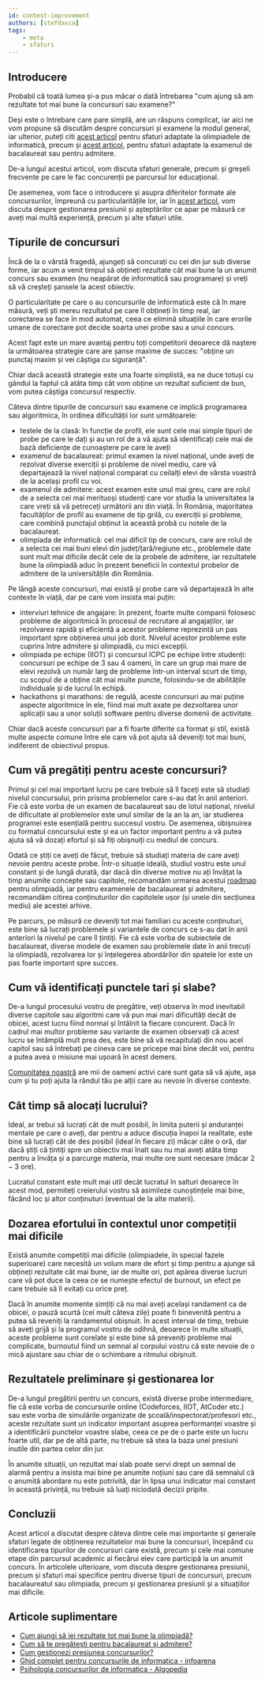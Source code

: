```yaml
---
id: contest-improvement
authors: [stefdasca]
tags:
    - meta
    - sfaturi
---
```


## Introducere

Probabil că toată lumea și-a pus măcar o dată întrebarea "cum ajung să am
rezultate tot mai bune la concursuri sau examene?"

Deși este o întrebare care pare simplă, are un răspuns complicat, iar aici ne
vom propune să discutăm despre concursuri și examene la modul general, iar
ulterior, puteți citi
[acest articol](../olimpiada/olympiad-improvement.md) pentru
sfaturi adaptate la olimpiadele de informatică, precum și
[acest articol](../usor/bac-admitere.md), pentru sfaturi
adaptate la examenul de bacalaureat sau pentru admitere.

De-a lungul acestui articol, vom discuta sfaturi generale, precum și greșeli
frecvente pe care le fac concurenții pe parcursul lor educațional.

De asemenea, vom face o introducere și asupra diferitelor formate ale
concursurilor, împreună cu particularitățile lor, iar în
[acest articol](./handling-pressure.md), vom discuta
despre gestionarea presiunii și așteptărilor ce apar pe măsură ce aveți mai
multă experiență, precum și alte sfaturi utile.

## Tipurile de concursuri

Încă de la o vârstă fragedă, ajungeți să concurați cu cei din jur sub diverse
forme, iar acum a venit timpul să obțineți rezultate cât mai bune la un anumit
concurs sau examen (nu neapărat de informatică sau programare) și vreți să vă
creșteți șansele la acest obiectiv.

O particularitate pe care o au concursurile de informatică este că în mare
măsură, veți ști mereu rezultatul pe care îl obțineți în timp real, iar
corectarea se face în mod automat, ceea ce elimină situațiile în care erorile
umane de corectare pot decide soarta unei probe sau a unui concurs.

Acest fapt este un mare avantaj pentru toți competitorii deoarece dă naștere la
următoarea strategie care are șanse maxime de succes: "obține un punctaj maxim
și vei câștiga cu siguranță".

Chiar dacă această strategie este una foarte simplistă, ea ne duce totuși cu
gândul la faptul că atâta timp cât vom obține un rezultat suficient de bun, vom
putea câștiga concursul respectiv.

Câteva dintre tipurile de concursuri sau examene ce implică programarea sau
algoritmica, în ordinea dificultății lor sunt următoarele:

- testele de la clasă: în funcție de profil, ele sunt cele mai simple tipuri de
  probe pe care le dați și au un rol de a vă ajuta să identificați cele mai de
  bază deficiențe de cunoaștere pe care le aveți
- examenul de bacalaureat: primul examen la nivel național, unde aveți de
  rezolvat diverse exerciții și probleme de nivel mediu, care vă departajează la
  nivel național comparat cu ceilalți elevi de vârsta voastră de la același
  profil cu voi.
- examenul de admitere: acest examen este unul mai greu, care are rolul de a
  selecta cei mai merituoși studenți care vor studia la universitatea la care
  vreți să vă petreceți următorii ani din viață. În România, majoritatea
  facultăților de profil au examene de tip grilă, cu exerciții și probleme, care
  combină punctajul obținut la această probă cu notele de la bacalaureat.
- olimpiada de informatică: cel mai dificil tip de concurs, care are rolul de a
  selecta cei mai buni elevi din județ/țară/regiune etc., problemele date sunt
  mult mai dificile decât cele de la probele de admitere, iar rezultatele bune
  la olimpiadă aduc în prezent beneficii în contextul probelor de admitere de la
  universitățile din România.

Pe lângă aceste concursuri, mai există și probe care vă departajează în alte
contexte în viață, dar pe care vom insista mai puțin:

- interviuri tehnice de angajare: în prezent, foarte multe companii folosesc
  probleme de algoritmică în procesul de recrutare al angajaților, iar
  rezolvarea rapidă și eficientă a acestor probleme reprezintă un pas important
  spre obținerea unui job dorit. Nivelul acestor probleme este cuprins între
  admitere și olimpiadă, cu mici excepții.
- olimpiada pe echipe (IIOT) și concursul ICPC pe echipe între studenți:
  concursuri pe echipe de 3 sau 4 oameni, în care un grup mai mare de elevi
  rezolvă un număr larg de probleme într-un interval scurt de timp, cu scopul de
  a obține cât mai multe puncte, folosindu-se de abilitățile individuale și de
  lucrul în echipă.
- hackathons și marathons: de regulă, aceste concursuri au mai puține aspecte
  algoritmice în ele, fiind mai mult axate pe dezvoltarea unor aplicații sau a
  unor soluții software pentru diverse domenii de activitate.

Chiar dacă aceste concursuri par a fi foarte diferite ca format și stil, există
multe aspecte comune între ele care vă pot ajuta să deveniți tot mai buni,
indiferent de obiectivul propus.

## Cum vă pregătiți pentru aceste concursuri?

Primul și cel mai important lucru pe care trebuie să îl faceți este să studiați
nivelul concursului, prin prisma problemelor care s-au dat în anii anteriori.
Fie că este vorba de un examen de bacalaureat sau de lotul național, nivelul de
dificultate al problemelor este unul similar de la an la an, iar studierea
programei este esențială pentru succesul vostru. De asemenea, obișnuirea cu
formatul concursului este și ea un factor important pentru a vă putea ajuta să
vă dozați efortul și să fiți obișnuiți cu mediul de concurs.

Odată ce știți ce aveți de făcut, trebuie să studiați materia de care aveți
nevoie pentru aceste probe. Într-o situație ideală, studiul vostru este unul
constant și de lungă durată, dar dacă din diverse motive nu ați învățat la timp
anumite concepte sau capitole, recomandăm urmarea acestui
[roadmap](../usor/roadmap.md) pentru olimpiadă, iar pentru
examenele de bacalaureat și admitere, recomandăm citirea conținuturilor din
capitolele ușor (și unele din secțiunea mediu) ale acestei arhive.

Pe parcurs, pe măsură ce deveniți tot mai familiari cu aceste conținuturi, este
bine să lucrați problemele și variantele de concurs ce s-au dat în anii
anteriori la nivelul pe care îl țintiți. Fie că este vorba de subiectele de
bacalaureat, diverse modele de examen sau problemele date în anii trecuți la
olimpiadă, rezolvarea lor și înțelegerea abordărilor din spatele lor este un pas
foarte important spre succes.

## Cum vă identificați punctele tari și slabe?

De-a lungul procesului vostru de pregătire, veți observa în mod inevitabil
diverse capitole sau algoritmi care vă pun mai mari dificultăți decât de obicei,
acest lucru fiind normal și întâlnit la fiecare concurent. Dacă în cadrul mai
multor probleme sau variante de examen observați că acest lucru se întâmplă mult
prea des, este bine să vă recapitulați din nou acel capitol sau să întrebați pe
cineva care se pricepe mai bine decât voi, pentru a putea avea o misiune mai
ușoară în acest demers.

[Comunitatea noastră](https://discord.gg/roalgo) are mii de oameni activi care
sunt gata să vă ajute, așa cum și tu poți ajuta la rândul tău pe alții care au
nevoie în diverse contexte.

## Cât timp să alocați lucrului?

Ideal, ar trebui să lucrați cât de mult posibil, în limita puterii și anduranței
mentale pe care o aveți, dar pentru a aduce discuția înapoi la realitate, este
bine să lucrați cât de des posibil (ideal în fiecare zi) măcar câte o oră, dar
dacă știți că țintiți spre un obiectiv mai înalt sau nu mai aveți atâta timp
pentru a învăța și a parcurge materia, mai multe ore sunt necesare (măcar $2-3$
ore).

Lucratul constant este mult mai util decât lucratul în salturi deoarece în acest
mod, permiteți creierului vostru să asimileze cunoștințele mai bine, făcând loc
și altor conținuturi (eventual de la alte materii).

## Dozarea efortului în contextul unor competiții mai dificile

Există anumite competiții mai dificile (olimpiadele, în special fazele
superioare) care necesită un volum mare de efort și timp pentru a ajunge să
obțineți rezultate cât mai bune, iar de multe ori, pot apărea diverse lucruri
care vă pot duce la ceea ce se numește efectul de burnout, un efect pe care
trebuie să îl evitați cu orice preț.

Dacă în anumite momente simțiți că nu mai aveți același randament ca de obicei,
o pauză scurtă (cel mult câteva zile) poate fi binevenită pentru a putea să
reveniți la randamentul obișnuit. În acest interval de timp, trebuie să aveți
grijă și la programul vostru de odihnă, deoarece în multe situații, aceste
probleme sunt corelate și este bine să preveniți probleme mai complicate,
burnoutul fiind un semnal al corpului vostru că este nevoie de o mică ajustare
sau chiar de o schimbare a ritmului obișnuit.

## Rezultatele preliminare și gestionarea lor

De-a lungul pregătirii pentru un concurs, există diverse probe intermediare, fie
că este vorba de concursurile online (Codeforces, IIOT, AtCoder etc.) sau este
vorba de simulările organizate de școală/inspectorat/profesori etc., aceste
rezultate sunt un indicator important asuprea performanței voastre și a
identificării punctelor voastre slabe, ceea ce pe de o parte este un lucru
foarte util, dar pe de altă parte, nu trebuie să stea la baza unei presiuni
inutile din partea celor din jur.

În anumite situații, un rezultat mai slab poate servi drept un semnal de alarmă
pentru a insista mai bine pe anumite noțiuni sau care dă semnalul că o anumită
abordare nu este potrivită, dar în lipsa unui indicator mai constant în această
privință, nu trebuie să luați niciodată decizii pripite.

## Concluzii

Acest articol a discutat despre câteva dintre cele mai importante și generale
sfaturi legate de obținerea rezultatelor mai bune la concursuri, începând cu
identificarea tipurilor de concursuri care există, precum și cele mai comune
etape din parcursul academic al fiecărui elev care participă la un anumit
concurs. În articolele ulterioare, vom discuta despre gestionarea presiunii,
precum și sfaturi mai specifice pentru diverse tipuri de concursuri, precum
bacalaureatul sau olimpiada, precum și gestionarea presiunii și a situațiilor
mai dificile.

## Articole suplimentare

- [Cum ajungi să iei rezultate tot mai bune la olimpiadă?](../olimpiada/olympiad-improvement.md)
- [Cum să te pregătești pentru bacalaureat și admitere?](../usor/bac-admitere.md)
- [Cum gestionezi presiunea concursurilor?](./handling-pressure.md)
- [Ghid complet pentru concursurile de informatica -
  infoarena](https://www.infoarena.ro/ghid-complet-pentru-concursurile-de-informatica)
- [Psihologia concursurilor de informatica -
  Algopedia](https://www.algopedia.ro/wiki/index.php/Psihologia_concursurilor_de_informatic%C4%83)
